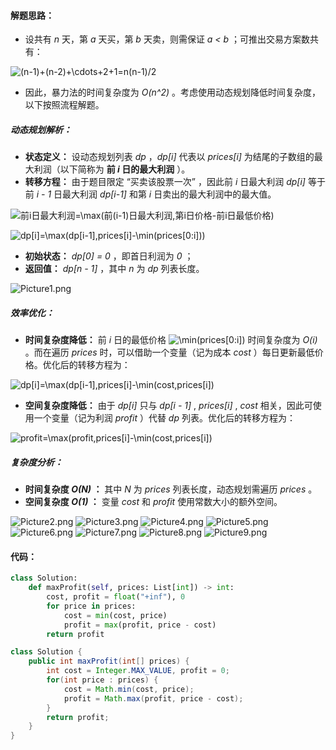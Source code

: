#### 解题思路：

- 设共有 *n* 天，第 *a* 天买，第 *b* 天卖，则需保证 *a < b* ；可推出交易方案数共有：

![(n-1)+(n-2)+\cdots+2+1=n(n-1)/2 ](./p_____n_-_1__+__n_-_2__+_cdots_+_2_+_1_=_n_n_-_1____2___.png) 

- 因此，暴力法的时间复杂度为 *O(n^2)* 。考虑使用动态规划降低时间复杂度，以下按照流程解题。

##### 动态规划解析：

- **状态定义：** 设动态规划列表 *dp* ，*dp[i]* 代表以 *prices[i]* 为结尾的子数组的最大利润（以下简称为 **前 *i* 日的最大利润** ）。
- **转移方程：** 由于题目限定 “买卖该股票一次” ，因此前 *i* 日最大利润 *dp[i]* 等于前 *i - 1* 日最大利润 *dp[i-1]* 和第 *i* 日卖出的最大利润中的最大值。

![前i日最大利润=\max(前(i-1)日最大利润,第i日价格-前i日最低价格) ](./p____前_i_日最大利润_=_max_前__i-1__日最大利润,_第_i_日价格_-_前_i_日最低价格____.png) 

![dp\[i\]=\max(dp\[i-1\],prices\[i\]-\min(prices\[0:i\])) ](./p____dp_i__=_max_dp_i_-_1_,_prices_i__-_min_prices_0:i______.png) 

- **初始状态：** *dp[0] = 0* ，即首日利润为 *0* ；
- **返回值：** *dp[n - 1]* ，其中 *n* 为 *dp* 列表长度。

![Picture1.png](https://pic.leetcode-cn.com/4880911383c41712612103c612e390f1ee271e4eb921f22476836dc46aa3a58a-Picture1.png)

##### 效率优化：

- **时间复杂度降低：** 前 *i* 日的最低价格 ![\min(prices\[0:i\]) ](./p__min_prices_0:i___.png)  时间复杂度为 *O(i)* 。而在遍历 *prices* 时，可以借助一个变量（记为成本 *cost* ）每日更新最低价格。优化后的转移方程为：

![dp\[i\]=\max(dp\[i-1\],prices\[i\]-\min(cost,prices\[i\]) ](./p____dp_i__=_max_dp_i_-_1_,_prices_i__-_min_cost,_prices_i_____.png) 

- **空间复杂度降低：** 由于 *dp[i]* 只与 *dp[i - 1]* , *prices[i]* , *cost* 相关，因此可使用一个变量（记为利润 *profit* ）代替 *dp* 列表。优化后的转移方程为：

![profit=\max(profit,prices\[i\]-\min(cost,prices\[i\]) ](./p____profit_=_max_profit,_prices_i__-_min_cost,_prices_i_____.png) 

##### 复杂度分析：

- **时间复杂度 *O(N)* ：** 其中 *N* 为 *prices* 列表长度，动态规划需遍历 *prices* 。
- **空间复杂度 *O(1)* ：** 变量 *cost* 和 *profit* 使用常数大小的额外空间。

 ![Picture2.png](https://pic.leetcode-cn.com/63c9828873e55e57aca2c317afad592a6d8ba00c433d9b0196c3db4e2f04a4e4-Picture2.png) ![Picture3.png](https://pic.leetcode-cn.com/cd8a8fabe6f0a87f64789548bbd0406f12243babeec564e89546631a2cdd73a9-Picture3.png) ![Picture4.png](https://pic.leetcode-cn.com/56d441e7a654f6c3c0cb33efe2bb527fdaaecccecc799b93c1f29bfb1fa998c5-Picture4.png) ![Picture5.png](https://pic.leetcode-cn.com/818a376952c81779606587744461eba85786c0b1333932e58c9c062c5cfe67b2-Picture5.png) ![Picture6.png](https://pic.leetcode-cn.com/7ba378da9af7489b616aec9521ac1769b3ea644b3ff18a7e411323f1fb49efd9-Picture6.png) ![Picture7.png](https://pic.leetcode-cn.com/e00b79988f82af0b5fb2bcaf6dad138f88d67d046213a78298d788511df8b7fb-Picture7.png) ![Picture8.png](https://pic.leetcode-cn.com/2ab7338e3d90d9c6b6bb0026b83091e7deae74e2cfb9764d9deba75cfb0c0491-Picture8.png) ![Picture9.png](https://pic.leetcode-cn.com/626ef73bddeb29cb4e10982746a9922d9e0f536f4a4f6e7e48cf1764224cbadc-Picture9.png) 

#### 代码：

```python []
class Solution:
    def maxProfit(self, prices: List[int]) -> int:
        cost, profit = float("+inf"), 0
        for price in prices:
            cost = min(cost, price)
            profit = max(profit, price - cost)
        return profit
```

```java []
class Solution {
    public int maxProfit(int[] prices) {
        int cost = Integer.MAX_VALUE, profit = 0;
        for(int price : prices) {
            cost = Math.min(cost, price);
            profit = Math.max(profit, price - cost);
        }
        return profit;
    }
}
```

